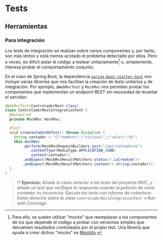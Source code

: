 # Tests

## Herramientas

### Para integración

Los tests de integración se realizan sobre varios componentes y, por tanto, son más lentos y está menos acotado el problema detectado por ellos. Pero a veces, es difícil aislar el código a testear unitariamente[^1] o, simplemente, interesa probar el comportamiento conjunto.

En el caso de Spring Boot, la dependencia [`spring-boot-starter-test`](https://docs.spring.io/spring-boot/docs/1.5.7.RELEASE/reference/html/boot-features-testing.html) nos incluye varias librerías que nos facilitan la creación de tests unitarios y de integración. Por ejemplo, `@WebMvcTest` y `MockMvc` nos permiten probar los componentes que implementan un endpoint REST sin necesidad de levantar el servidor:

```java
@WebMvcTest(ControladorRest.class)
class ControladorRestIntegrationTest {
  @Autowired
  private MockMvc mockMvc;

  @Test
  void creaContadorOkTest() throws Exception {
    String contador = "{\"nombre\":\"visitas\",\"valor\":0}";
    this.mockMvc
        .perform(MockMvcRequestBuilders.post("/api/contadores")
           .contentType(MediaType.APPLICATION_JSON)
           .content(contador))
        .andExpect(MockMvcResultMatchers.status().isCreated())
        .andExpect(MockMvcResultMatchers.content().string(contador));
  }
}
```

> ⁉️ **Ejercicio:** _Añade la clase anterior a los tests del proyecto MVC, y añade un test que verifique la respuesta cuando la petición de crear contador es incorrecta. Ejecuta los tests con informe de cobertura: botón derecho sobre la clase `ControladorRestIntegrationTest` `➜` Run with Coverage._

[^1]: Para ello, se suelen utilizar "mocks" que reemplazan a los componentes de los que depende el código a probar con versiones simples que devuelven resultados controlados por el propio test. Una librería que ayuda a crear dichos "mocks" es [Mockito](https://site.mockito.org/).